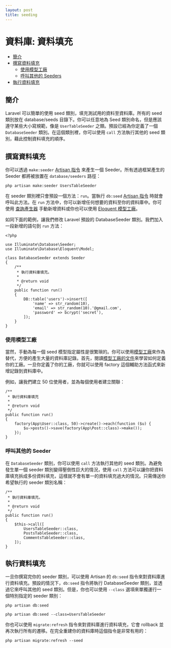 ```yaml
---
layout: post
title: seeding
---
```

# 資料庫: 資料填充

- [簡介](#introduction)
- [撰寫資料填充](#writing-seeders)
    - [使用模型工廠](#using-model-factories)
    - [呼叫其他的 Seeders](#calling-additional-seeders)
- [執行資料填充](#running-seeders)

<a name="introduction"></a>
## 簡介

Laravel 可以簡單的使用 seed 類別，填充測試用的資料至資料庫。所有的 seed 類別放在 database/seeds 目錄下。你可以任意地為 Seed 類別命名，但是應該遵守某些大小寫規範，像是 `UserTableSeeder` 之類。預設已經為你定義了一個  `DatabaseSeeder` 類別。在這個類別裡，你可以使用 `call` 方法執行其他的 seed 類別，藉此控制資料填充的順序。

<a name="writing-seeders"></a>
## 撰寫資料填充

你可以透過 `make:seeder` [Artisan 指令](/docs/{{version}}/artisan) 來產生一個 Seeder。所有透過框架產生的 Seeder 都將被放置在 `database/seeders` 路徑：

    php artisan make:seeder UsersTableSeeder

在 seeder 類別裡只會預設一個方法：`run`。當執行 `db:seed` [Artisan 指令](/docs/{{version}}/artisan) 時就會呼叫此方法。在 `run` 方法中，你可以新增任何想要的資料至你的資料庫中。你可使用 [查詢產生器](/docs/{{version}}/queries) 手動新增資料或你也可以使用 [Eloquent 模型工廠](/docs/{{version}}/database-testing#writing-factories)。

如同下面的範例，讓我們修改 Laravel 預設的 DatabaseSeeder 類別。我們加入一段新增的語句到 `run` 方法：

    <?php

    use Illuminate\Database\Seeder;
    use Illuminate\Database\Eloquent\Model;

    class DatabaseSeeder extends Seeder
    {
        /**
         * 執行資料庫填充。
         *
         * @return void
         */
        public function run()
        {
            DB::table('users')->insert([
                'name' => str_random(10),
                'email' => str_random(10).'@gmail.com',
                'password' => bcrypt('secret'),
            ]);
        }
    }

<a name="using-model-factories"></a>
### 使用模型工廠

當然，手動為每一個 seed 模型指定屬性是很繁瑣的。你可以使用[模型工廠](/docs/{{version}}/database-testing#writing-factories)來作為替代，方便的產生大量的資料庫記錄。首先，閱讀[模型工廠的文件](/docs/{{version}}/database-testing#writing-factories)來學習如何定義你的工廠。一旦你定義了你的工廠，你就可以使用 factory 這個輔助方法函式來新增記錄到資料庫中。

例如，讓我們建立 50 位使用者，並為每個使用者建立關聯：

    /**
     * 執行資料庫填充
     *
     * @return void
     */
    public function run()
    {
        factory(App\User::class, 50)->create()->each(function ($u) {
            $u->posts()->save(factory(App\Post::class)->make());
        });
    }

<a name="calling-additional-seeders"></a>
### 呼叫其他的 Seeder

在 `DatabaseSeeder` 類別，你可以使用 `call` 方法執行其他的 seed 類別。為避免發生單一個 seeder 類別變得壓倒性巨大的情況，使用 `call` 方法可以讓你把資料庫填充拆成多份資料填充，這樣就不會有單一的資料填充過大的情況。只需傳送你希望執行的 seeder 類別名稱：

    /**
     * 執行資料庫填充。
     *
     * @return void
     */
    public function run()
    {
        $this->call([
            UsersTableSeeder::class,
            PostsTableSeeder::class,
            CommentsTableSeeder::class,
        ]);
    }

<a name="running-seeders"></a>
## 執行資料填充

一旦你撰寫完你的 seeder 類別，可以使用 Artisan 的 `db:seed` 指令來對資料庫進行資料填充。預設的情況下，`db:seed` 指令將執行 DatabaseSeeder 類別，並透過它來呼叫其他的 seed 類別。但是，你也可以使用 `--class` 選項來單獨運行一個特別指定的 seeder 類別：

    php artisan db:seed

    php artisan db:seed --class=UsersTableSeeder

你也可以使用 `migrate:refresh` 指令來對資料庫進行資料填充，它會 rollback 並再次執行所有的遷移。在完全重建你的資料庫時這個指令是非常有用的：

    php artisan migrate:refresh --seed
